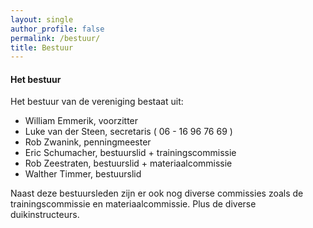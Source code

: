 ```yaml
---
layout: single
author_profile: false
permalink: /bestuur/
title: Bestuur
---
```


#### Het bestuur

Het bestuur van de vereniging bestaat uit:

- William Emmerik, voorzitter  
- Luke van der Steen, secretaris ( 06 - 16 96 76 69 )  
- Rob Zwanink, penningmeester   
- Eric Schumacher, bestuurslid + trainingscommissie  
- Rob Zeestraten, bestuurslid + materiaalcommissie  
- Walther Timmer, bestuurslid

Naast deze bestuursleden zijn er ook nog diverse commissies zoals de trainingscommissie en materiaalcommissie. Plus de diverse duikinstructeurs.

